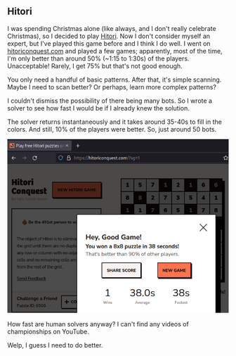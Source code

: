 ## Hitori

I was spending Christmas alone (like always, and I don't really celebrate Christmas), so I decided to play [Hitori](https://en.wikipedia.org/wiki/Hitori). Now I don't consider myself an expert, but I've played this game before and I think I do well. I went on [hitoriconquest.com](hitoriconquest.com) and played a few games; apparently, most of the time, I'm only better than around 50% (~1:15 to 1:30s) of the players. Unacceptable! Rarely, I get 75% but that's not good enough.

You only need a handful of basic patterns. After that, it's simple scanning.
Maybe I need to scan better? Or perhaps, learn more complex patterns?

I couldn't dismiss the possibility of there being many bots. So I wrote a solver
to see how fast I would be if I already knew the solution.

The solver returns instantaneously and it takes around 35-40s to fill in the colors. And still, 10% of the players were better. So, just around 50 bots.

![Screenshot](https://github.com/recurze/Hitori/blob/master/ss.png?raw=true)

How fast are human solvers anyway? I can't find any videos of championships on YouTube.

Welp, I guess I need to do better.
